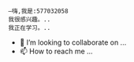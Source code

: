     –嗨,我是:577032058
    我很感兴趣。..
    我正在学习。..
   - 💞️ I’m looking to collaborate on ...
  - 📫 How to reach me ...

<!---
577032058/577032058是一个专门的骆驼存储库,因为它的`阅读.md'(这个文件)出现在你的GUUUB配置文件上。
您可以点击预览链接查看您的更改。
--->
